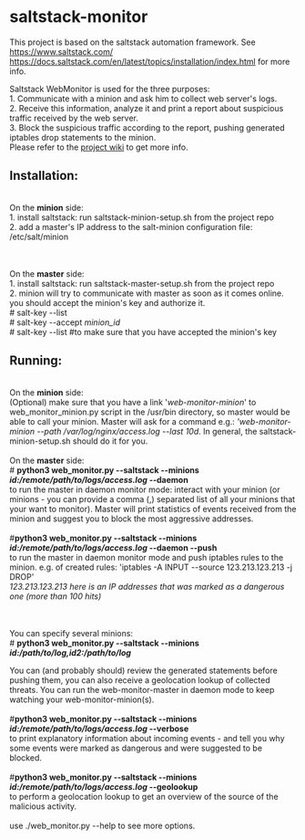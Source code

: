 # saltstack-monitor
This project is based on the saltstack automation framework. See https://www.saltstack.com/ https://docs.saltstack.com/en/latest/topics/installation/index.html for more info.

Saltstack WebMonitor is used for the three purposes:
<br/>1. Communicate with a minion and ask him to collect web server's logs.
<br/>2. Receive this information, analyze it and print a report about suspicious traffic received by the web server.
<br/>3. Block the suspicious traffic according to the report, pushing generated iptables drop statements to the minion.
<br/>Please refer to the <a href="https://github.com/derstolz/saltstack-monitor/wiki">project wiki</a> to get more info.
<b><h2>Installation:</h2></b>
 
 
 <br/> On the <b>minion</b> side:
  <br/>1. install saltstack: run saltstack-minion-setup.sh from the project repo
  <br/>2. add a master's IP address to the salt-minion configuration file: /etc/salt/minion
  
<br/><br/> On the <b>master</b> side:
  <br/> 1. install saltstack: run saltstack-master-setup.sh from the project repo
  <br/> 2. minion will try to communicate with master as soon as it comes online. you should accept the minion's key and authorize it.
  <br/> # salt-key --list
  <br/> # salt-key --accept <i>minion_id</i>
  <br/> # salt-key --list #to make sure that you have accepted the minion's key
  
<b><h2>Running:</h2></b>
<br>On the <b>minion</b> side:
<br/>(Optional) make sure that you have a link '<i>web-monitor-minion</i>' to web_monitor_minion.py script in the /usr/bin directory, so master would be able to call your minion. Master will ask for a command e.g.: <i>'web-monitor-minion --path /var/log/nginx/access.log --last 10d</i>. In general, the saltstack-minion-setup.sh should do it for you.
<br/><br/>On the <b>master</b> side:
<br/># <b>python3 web_monitor.py --saltstack --minions <i>id:/remote/path/to/logs/access.log</i> --daemon</b>
<br/> to run the master in daemon monitor mode: interact with your minion (or minions - you can provide a comma (,) separated list of all your minions that your want to monitor). Master will print statistics of events received from the minion and suggest you to block the most aggressive addresses.
<br/><br/>#<b>python3 web_monitor.py --saltstack --minions <i>id:/remote/path/to/logs/access.log</i> --daemon --push</b>
<br/> to run the master in daemon monitor mode and push iptables rules to the minion. e.g. of created rules: 'iptables -A INPUT --source 123.213.123.213 -j DROP'
<br/><i>123.213.123.213 here is an IP addresses that was marked as a dangerous one (more than 100 hits)</i>

<br/><br/>You can specify several minions:
<br/># <b>python3 web_monitor.py --saltstack --minions <i>id:/path/to/log,id2:/path/to/log</i></b>

You can (and probably should) review the generated statements before pushing them, you can also receive a geolocation lookup of collected threats. You can run the web-monitor-master in daemon mode to keep watching your web-monitor-minion(s).
<br/><br/> #<b>python3 web_monitor.py --saltstack --minions <i>id:/remote/path/to/logs/access.log</i> --verbose</b>
<br/> to print explanatory information about incoming events - and tell you why some events were marked as dangerous and were suggested to be blocked.
<br/><br/> #<b>python3 web_monitor.py --saltstack --minions <i>id:/remote/path/to/logs/access.log</i> --geolookup</b>
<br/> to perform a geolocation lookup to get an overview of the source of the malicious activity.
<br/><br/> use ./web_monitor.py --help to see more options.

